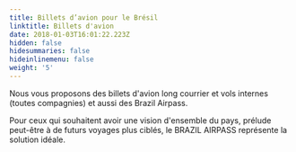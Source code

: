 ```yaml
---
title: Billets d’avion pour le Brésil
linktitle: Billets d'avion
date: 2018-01-03T16:01:22.223Z
hidden: false
hidesummaries: false
hideinlinemenu: false
weight: '5'
---
```

Nous vous proposons des billets d'avion long courrier et vols internes (toutes compagnies) et aussi des Brazil Airpass.

Pour ceux qui souhaitent avoir une vision d'ensemble du pays, prélude peut-être à de futurs voyages plus ciblés, le BRAZIL AIRPASS représente la solution idéale.
